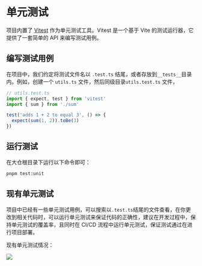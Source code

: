 # 单元测试

项目内置了 [Vitest](https://vitest.dev/) 作为单元测试工具。Vitest 是一个基于 Vite 的测试运行器，它提供了一套简单的 API 来编写测试用例。

## 编写测试用例

在项目中，我们约定将测试文件名以 `.test.ts` 结尾，或者存放到`__tests__`目录内。例如，创建一个 `utils.ts` 文件，然后同级目录`utils.test.ts` 文件，

```ts
// utils.test.ts
import { expect, test } from 'vitest'
import { sum } from './sum'

test('adds 1 + 2 to equal 3', () => {
  expect(sum(1, 2)).toBe(3)
})
```

## 运行测试

在大仓根目录下运行以下命令即可：

```bash
pnpm test:unit
```

## 现有单元测试

项目中已经有一些单元测试用例，可以搜索以`.test.ts`结尾的文件查看，在你更改到相关代码时，可以运行单元测试来保证代码的正确性，建议在开发过程中，保持单元测试的覆盖率，且同时在 CI/CD 流程中运行单元测试，保证测试通过在进行项目部署。

现有单元测试情况：

![](/guide/test.png)

